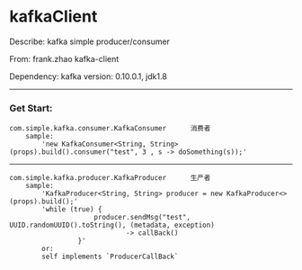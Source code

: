 kafkaClient
===========

Describe:   kafka simple producer/consumer  

From:     frank.zhao kafka-client  

Dependency:     kafka version: 0.10.0.1, jdk1.8  

---

### Get Start:  

    com.simple.kafka.consumer.KafkaConsumer      消费者
        sample:
            'new KafkaConsumer<String, String>(props).build().consumer("test", 3 , s -> doSomething(s));'
---    
    com.simple.kafka.producer.KafkaProducer      生产者
        sample:
            'KafkaProducer<String, String> producer = new KafkaProducer<>(props).build();'
            'while (true) {
                         producer.sendMsg("test", UUID.randomUUID().toString(), (metadata, exception)
                                 -> callBack()
                     }'
            or:
            self implements `ProducerCallBack`

